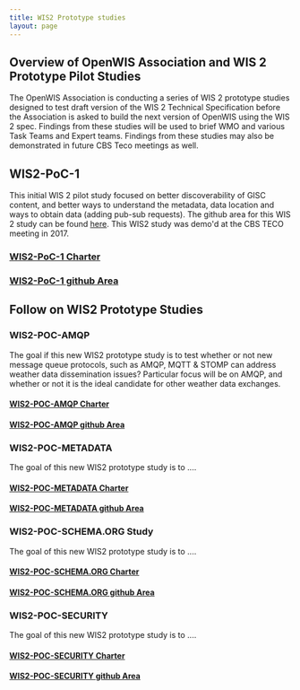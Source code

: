 ```yaml
---
title: WIS2 Prototype studies
layout: page
---
```


## Overview of OpenWIS Association and WIS 2 Prototype Pilot Studies
The OpenWIS Association is conducting a series of WIS 2 prototype studies designed to test draft version of the WIS 2 Technical Specification before the Association is asked to build the next version of OpenWIS using the WIS 2 spec.  Findings from these studies will be used to brief WMO and various Task Teams and Expert teams.  Findings from these studies may also be demonstrated in future CBS Teco meetings as well.
## WIS2-PoC-1
This initial WIS 2 pilot study focused on better discoverability of GISC content, and better ways to understand the metadata, data location and ways to obtain data (adding pub-sub requests).  The github area for this WIS 2 study can be found [here](https://github.com/OpenWIS/WIS2-PoC-1).  This WIS2 study was demo'd at the CBS TECO meeting in 2017.

### [WIS2-PoC-1 Charter](./WIS2-PoC-1/index.html)
### [WIS2-PoC-1 github Area](https://github.com/OpenWIS/WIS2-PoC-1)

## Follow on WIS2 Prototype Studies

### WIS2-POC-AMQP
The goal if this new WIS2 prototype study is to test whether or not new message queue protocols, such as AMQP, MQTT & STOMP can address weather data dissemination issues?  Particular focus will be on AMQP, and whether or not it is the ideal candidate for other weather data exchanges.
#### [WIS2-POC-AMQP Charter](./WIS2-POC-AMQP/index.html)
#### [WIS2-POC-AMQP github Area](https://github.com/OpenWIS/WIS2-PoC-1)

### WIS2-POC-METADATA
The goal of this new WIS2 prototype study is to ....
#### [WIS2-POC-METADATA Charter](./WIS2-POC-METADATA/index.html)
#### [WIS2-POC-METADATA github Area](https://github.com/OpenWIS/WIS2-PoC-1)

### WIS2-POC-SCHEMA.ORG Study
The goal of this new WIS2 prototype study is to ....
#### [WIS2-POC-SCHEMA.ORG Charter](./WIS2-POC-SCHEMA.ORG/index.html)
#### [WIS2-POC-SCHEMA.ORG github Area](https://github.com/OpenWIS/WIS2-PoC-1)

### WIS2-POC-SECURITY
The goal of this new WIS2 prototype study is to ....
#### [WIS2-POC-SECURITY Charter](./WIS2-POC-SECURITY/index.html)
#### [WIS2-POC-SECURITY github Area](https://github.com/OpenWIS/WIS2-PoC-1)

